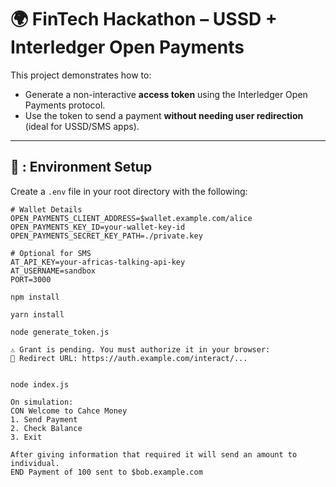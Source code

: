 # 🌍 FinTech Hackathon – USSD + Interledger Open Payments

This project demonstrates how to:
- Generate a non-interactive **access token** using the Interledger Open Payments protocol.
- Use the token to send a payment **without needing user redirection** (ideal for USSD/SMS apps).

---

## 🔐 : Environment Setup

Create a `.env` file in your root directory with the following:

```env
# Wallet Details
OPEN_PAYMENTS_CLIENT_ADDRESS=$wallet.example.com/alice
OPEN_PAYMENTS_KEY_ID=your-wallet-key-id
OPEN_PAYMENTS_SECRET_KEY_PATH=./private.key

# Optional for SMS
AT_API_KEY=your-africas-talking-api-key
AT_USERNAME=sandbox
PORT=3000

npm install

yarn install

node generate_token.js

⚠️ Grant is pending. You must authorize it in your browser:
🔗 Redirect URL: https://auth.example.com/interact/...


node index.js

On simulation:
CON Welcome to Cahce Money
1. Send Payment
2. Check Balance
3. Exit

After giving information that required it will send an amount to individual.
END Payment of 100 sent to $bob.example.com
